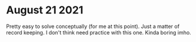 # August 21 2021
Pretty easy to solve conceptually (for me at this point). Just a matter of record keeping.
I don't think need practice with this one. Kinda boring imho.